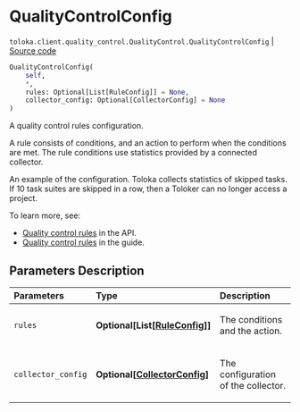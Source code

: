 # QualityControlConfig
`toloka.client.quality_control.QualityControl.QualityControlConfig` | [Source code](https://github.com/Toloka/toloka-kit/blob/v1.2.1/src/client/quality_control.py#L110)

```python
QualityControlConfig(
    self,
    *,
    rules: Optional[List[RuleConfig]] = None,
    collector_config: Optional[CollectorConfig] = None
)
```

A quality control rules configuration.


A rule consists of conditions, and an action to perform when the conditions are met. The rule conditions use statistics provided by a connected collector.

An example of the configuration.
Toloka collects statistics of skipped tasks. If 10 task suites are skipped in a row, then a Toloker can no longer access a project.

To learn more, see:
* [Quality control rules](https://toloka.ai/docs/api/quality_control/) in the API.
* [Quality control rules](https://toloka.ai/docs/guide/control/) in the guide.

## Parameters Description

| Parameters | Type | Description |
| :----------| :----| :-----------|
`rules`|**Optional\[List\[[RuleConfig](toloka.client.quality_control.QualityControl.QualityControlConfig.RuleConfig.md)\]\]**|<p>The conditions and the action.</p>
`collector_config`|**Optional\[[CollectorConfig](toloka.client.collectors.CollectorConfig.md)\]**|<p>The configuration of the collector.</p>
